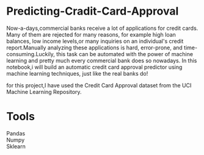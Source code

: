 # Predicting-Cradit-Card-Approval
Now-a-days,commercial banks receive a lot of applications for credit cards. Many of them are rejected for many reasons, for example high loan balances, low income levels,or many inquiries on an individual's credit report.Manually analyzing these applications is hard,    error-prone, and time-consuming.Luckily, this task can be automated with the power of machine learning and pretty much every commercial bank does so nowadays. In this notebook,i will build an automatic credit card approval predictor using machine learning techniques, just like the real banks do!

for this project,I have used the Credit Card Approval dataset from the UCI Machine Learning Repository.
# Tools
 Pandas\
 Numpy\
 Sklearn
